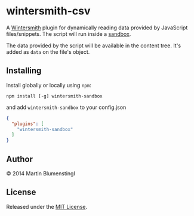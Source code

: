 wintersmith-csv
===============

A [Wintersmith](https://github.com/jnordberg/wintersmith) plugin for dynamically reading data provided by JavaScript files/snippets.
The script will run inside a [sandbox](http://gf3.github.com/sandbox/).

The data provided by the script will be available in the content tree. It's added as `data` on the file's object.

## Installing

Install globally or locally using `npm`:

```
npm install [-g] wintersmith-sandbox
```

and add `wintersmith-sandbox` to your config.json

```json
{
  "plugins": [
    "wintersmith-sandbox"
  ]
}
```

## Author

© 2014 Martin Blumenstingl

## License

Released under the [MIT License](http://tlvince.mit-license.org).
